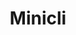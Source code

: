 ---
codehost: https://github.com/https://github.com/minicli/minicli
logohandle: miniclidev
sort: minicli
title: Minicli
website: https://minicli.dev/
---